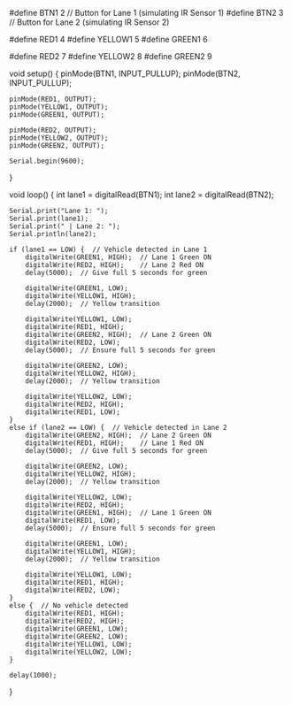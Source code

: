 #define BTN1 2  // Button for Lane 1 (simulating IR Sensor 1)
#define BTN2 3  // Button for Lane 2 (simulating IR Sensor 2)

#define RED1 4
#define YELLOW1 5
#define GREEN1 6

#define RED2 7
#define YELLOW2 8
#define GREEN2 9

void setup() {
    pinMode(BTN1, INPUT_PULLUP);
    pinMode(BTN2, INPUT_PULLUP);

    pinMode(RED1, OUTPUT);
    pinMode(YELLOW1, OUTPUT);
    pinMode(GREEN1, OUTPUT);

    pinMode(RED2, OUTPUT);
    pinMode(YELLOW2, OUTPUT);
    pinMode(GREEN2, OUTPUT);

    Serial.begin(9600);
}

void loop() {
    int lane1 = digitalRead(BTN1);
    int lane2 = digitalRead(BTN2);

    Serial.print("Lane 1: ");
    Serial.print(lane1);
    Serial.print(" | Lane 2: ");
    Serial.println(lane2);

    if (lane1 == LOW) {  // Vehicle detected in Lane 1
        digitalWrite(GREEN1, HIGH);  // Lane 1 Green ON
        digitalWrite(RED2, HIGH);    // Lane 2 Red ON
        delay(5000);  // Give full 5 seconds for green

        digitalWrite(GREEN1, LOW);
        digitalWrite(YELLOW1, HIGH);
        delay(2000);  // Yellow transition

        digitalWrite(YELLOW1, LOW);
        digitalWrite(RED1, HIGH);
        digitalWrite(GREEN2, HIGH);  // Lane 2 Green ON
        digitalWrite(RED2, LOW);
        delay(5000);  // Ensure full 5 seconds for green

        digitalWrite(GREEN2, LOW);
        digitalWrite(YELLOW2, HIGH);
        delay(2000);  // Yellow transition

        digitalWrite(YELLOW2, LOW);
        digitalWrite(RED2, HIGH);
        digitalWrite(RED1, LOW);
    } 
    else if (lane2 == LOW) {  // Vehicle detected in Lane 2
        digitalWrite(GREEN2, HIGH);  // Lane 2 Green ON
        digitalWrite(RED1, HIGH);    // Lane 1 Red ON
        delay(5000);  // Give full 5 seconds for green

        digitalWrite(GREEN2, LOW);
        digitalWrite(YELLOW2, HIGH);
        delay(2000);  // Yellow transition

        digitalWrite(YELLOW2, LOW);
        digitalWrite(RED2, HIGH);
        digitalWrite(GREEN1, HIGH);  // Lane 1 Green ON
        digitalWrite(RED1, LOW);
        delay(5000);  // Ensure full 5 seconds for green

        digitalWrite(GREEN1, LOW);
        digitalWrite(YELLOW1, HIGH);
        delay(2000);  // Yellow transition

        digitalWrite(YELLOW1, LOW);
        digitalWrite(RED1, HIGH);
        digitalWrite(RED2, LOW);
    } 
    else {  // No vehicle detected
        digitalWrite(RED1, HIGH);
        digitalWrite(RED2, HIGH);
        digitalWrite(GREEN1, LOW);
        digitalWrite(GREEN2, LOW);
        digitalWrite(YELLOW1, LOW);
        digitalWrite(YELLOW2, LOW);
    }

    delay(1000);
}
